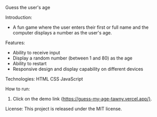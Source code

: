 Guess the user's age

Introduction:
- A fun game where the user enters their first or full name and the computer displays a number as the user's age.

Features:
- Ability to receive input
- Display a random number (between 1 and 80) as the age
- Ability to restart
- Responsive design and display capability on different devices

Technologies:
HTML
CSS
JavaScript

How to run:
1. Click on the demo link {https://guess-my-age-tawny.vercel.app/}.

License:
This project is released under the MIT license.
